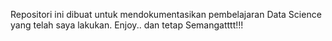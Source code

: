 Repositori ini dibuat untuk mendokumentasikan pembelajaran Data Science yang telah saya lakukan. Enjoy.. dan tetap Semangatttt!!!

